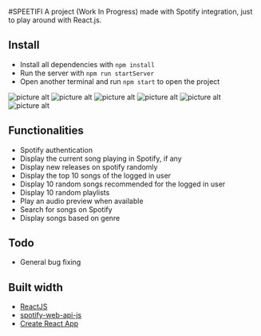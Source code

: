 #SPEETIFI
A project (Work In Progress) made with Spotify integration, just to play around with React.js.

## Install
* Install all dependencies with `npm install`
* Run the server with `npm run startServer`
* Open another terminal and run `npm start` to open the project

![picture alt](https://wannesverelst.me/playground/speetifi/screenshots/01.png "01")
![picture alt](https://wannesverelst.me/playground/speetifi/screenshots/02.png "02")
![picture alt](https://wannesverelst.me/playground/speetifi/screenshots/03.png "03")
![picture alt](https://wannesverelst.me/playground/speetifi/screenshots/04.png "04")
![picture alt](https://wannesverelst.me/playground/speetifi/screenshots/05.png "05")
![picture alt](https://wannesverelst.me/playground/speetifi/screenshots/06.png "06")

## Functionalities
* Spotify authentication
* Display the current song playing in Spotify, if any
* Display new releases on spotify randomly
* Display the top 10 songs of the logged in user
* Display 10 random songs recommended for the logged in user
* Display 10 random playlists
* Play an audio preview when available
* Search for songs on Spotify
* Display songs based on genre

## Todo
* General bug fixing

## Built width
- [ReactJS](https://reactjs.org/)
- [spotify-web-api-js](https://github.com/JMPerez/spotify-web-api-js)
- [Create React App](https://github.com/facebook/create-react-app)
